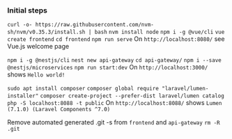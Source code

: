 ### Initial steps

`curl -o- https://raw.githubusercontent.com/nvm-sh/nvm/v0.35.3/install.sh | bash`
`nvm install node`
`npm i -g @vue/cli`
`vue create frontend`
`cd frontend`
`npm run serve`
On `http://localhost:8080/` see Vue.js welcome page

`npm i -g @nestjs/cli`
`nest new api-gateway`
`cd api-gateway/`
`npm i --save @nestjs/microservices`
`npm run start:dev`
On `http://localhost:3000/` shows `Hello world!`

`sudo apt install composer`
`composer global require "laravel/lumen-installer"`
`composer create-project --prefer-dist laravel/lumen catalog`
`php -S localhost:8088 -t public`
On `http://localhost:8088/` shows `Lumen (7.1.0) (Laravel Components ^7.0)`

Remove automated generated .git -s from `frontend` and `api-gateway`
`rm -R .git`